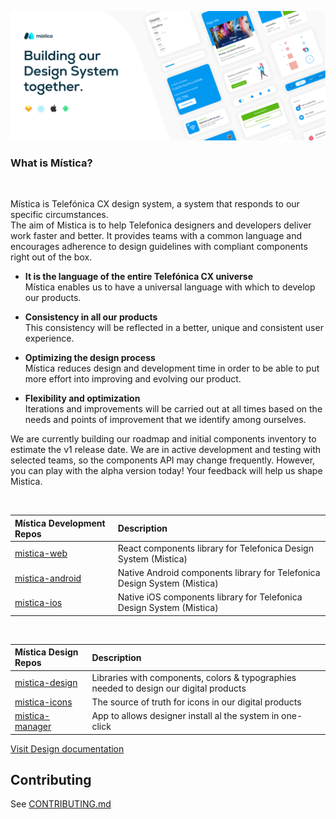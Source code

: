 ![Mística Cover](images/cover.gif)

### What is Mística?

<br>

Mística is Telefónica CX design system, a system that responds to our specific circumstances.<br>
The aim of Mistica is to help Telefonica designers and developers deliver work faster and better. It provides teams with a common language and encourages adherence to design guidelines with compliant components right out of the box.
<br>

- <b>It is the language of the entire Telefónica CX universe</b><br>
Mística enables us to have a universal language with which to develop our products.

- <b>Consistency in all our products</b><br>
This consistency will be reflected in a better, unique and consistent user experience.

- <b>Optimizing the design process</b><br>
Mística reduces design and development time in order to be able to put more effort into improving and evolving our product.

- <b>Flexibility and optimization</b><br>
Iterations and improvements will be carried out at all times based on the needs and points of improvement that we identify among ourselves.


We are currently building our roadmap and initial components inventory to estimate the v1 release date. We are in active development and testing with selected teams, so the components API may change frequently. However, you can play with the alpha version today! Your feedback will help us shape Mistica.


<br>

| Mística Development Repos | Description                                               |
| :------------------ | :-------------------------------------------------------- |
| [mistica-web](https://github.com/Telefonica/mistica-web)      | React components library for Telefonica Design System (Mistica)  |
| [mistica-android](https://github.com/Telefonica/mistica-android)      | Native Android components library for Telefonica Design System (Mistica)
| [mistica-ios](https://github.com/Telefonica/mistica-ios)     | Native iOS components library for Telefonica Design System (Mistica)  |
<br>

| Mística Design Repos | Description                                               |
| :------------------ | :-------------------------------------------------------- |
| [mistica-design](https://github.com/Telefonica/mistica-design) | Libraries with components, colors & typographies needed to design our digital products  |
| [mistica-icons](https://github.com/Telefonica/mistica-icons)      | The source of truth for icons in our digital products |
| [mistica-manager](https://github.com/Telefonica/mistica-manager)     | App to allows designer install al the system in one-click  |

[Visit Design documentation](https://brandfactory.telefonica.com/mistica)

## Contributing

See [CONTRIBUTING.md](./CONTRIBUTING.md)
